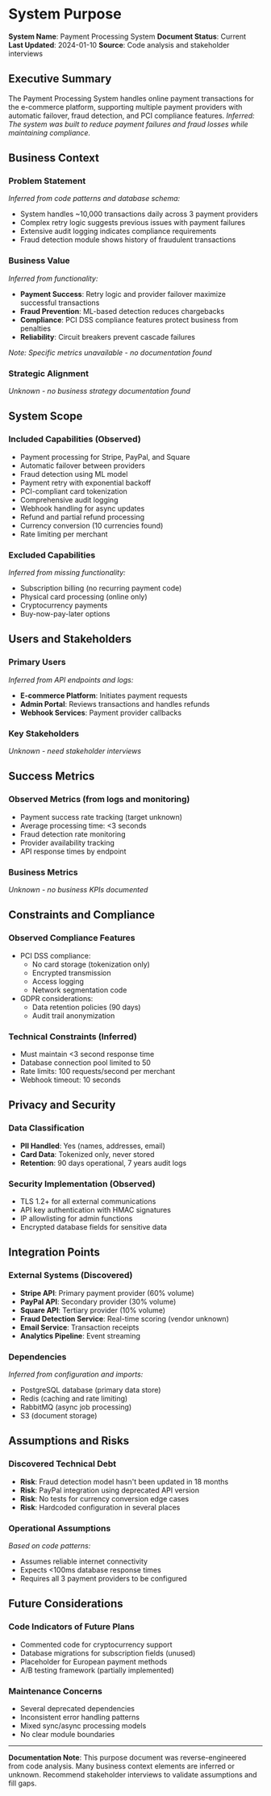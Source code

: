 # System Purpose

**System Name**: Payment Processing System
**Document Status**: Current
**Last Updated**: 2024-01-10
**Source**: Code analysis and stakeholder interviews

## Executive Summary

The Payment Processing System handles online payment transactions for the e-commerce platform, supporting multiple payment providers with automatic failover, fraud detection, and PCI compliance features. *Inferred: The system was built to reduce payment failures and fraud losses while maintaining compliance.*

## Business Context

### Problem Statement
*Inferred from code patterns and database schema:*
- System handles ~10,000 transactions daily across 3 payment providers
- Complex retry logic suggests previous issues with payment failures
- Extensive audit logging indicates compliance requirements
- Fraud detection module shows history of fraudulent transactions

### Business Value
*Inferred from functionality:*
- **Payment Success**: Retry logic and provider failover maximize successful transactions
- **Fraud Prevention**: ML-based detection reduces chargebacks
- **Compliance**: PCI DSS compliance features protect business from penalties
- **Reliability**: Circuit breakers prevent cascade failures

*Note: Specific metrics unavailable - no documentation found*

### Strategic Alignment
*Unknown - no business strategy documentation found*

## System Scope

### Included Capabilities (Observed)
- Payment processing for Stripe, PayPal, and Square
- Automatic failover between providers
- Fraud detection using ML model
- Payment retry with exponential backoff
- PCI-compliant card tokenization
- Comprehensive audit logging
- Webhook handling for async updates
- Refund and partial refund processing
- Currency conversion (10 currencies found)
- Rate limiting per merchant

### Excluded Capabilities
*Inferred from missing functionality:*
- Subscription billing (no recurring payment code)
- Physical card processing (online only)
- Cryptocurrency payments
- Buy-now-pay-later options

## Users and Stakeholders

### Primary Users
*Inferred from API endpoints and logs:*
- **E-commerce Platform**: Initiates payment requests
- **Admin Portal**: Reviews transactions and handles refunds
- **Webhook Services**: Payment provider callbacks

### Key Stakeholders
*Unknown - need stakeholder interviews*

## Success Metrics

### Observed Metrics (from logs and monitoring)
- Payment success rate tracking (target unknown)
- Average processing time: <3 seconds
- Fraud detection rate monitoring
- Provider availability tracking
- API response times by endpoint

### Business Metrics
*Unknown - no business KPIs documented*

## Constraints and Compliance

### Observed Compliance Features
- PCI DSS compliance:
  - No card storage (tokenization only)
  - Encrypted transmission
  - Access logging
  - Network segmentation code
- GDPR considerations:
  - Data retention policies (90 days)
  - Audit trail anonymization

### Technical Constraints (Inferred)
- Must maintain <3 second response time
- Database connection pool limited to 50
- Rate limits: 100 requests/second per merchant
- Webhook timeout: 10 seconds

## Privacy and Security

### Data Classification
- **PII Handled**: Yes (names, addresses, email)
- **Card Data**: Tokenized only, never stored
- **Retention**: 90 days operational, 7 years audit logs

### Security Implementation (Observed)
- TLS 1.2+ for all external communications
- API key authentication with HMAC signatures
- IP allowlisting for admin functions
- Encrypted database fields for sensitive data

## Integration Points

### External Systems (Discovered)
- **Stripe API**: Primary payment provider (60% volume)
- **PayPal API**: Secondary provider (30% volume)
- **Square API**: Tertiary provider (10% volume)
- **Fraud Detection Service**: Real-time scoring (vendor unknown)
- **Email Service**: Transaction receipts
- **Analytics Pipeline**: Event streaming

### Dependencies
*Inferred from configuration and imports:*
- PostgreSQL database (primary data store)
- Redis (caching and rate limiting)
- RabbitMQ (async job processing)
- S3 (document storage)

## Assumptions and Risks

### Discovered Technical Debt
- **Risk**: Fraud detection model hasn't been updated in 18 months
- **Risk**: PayPal integration using deprecated API version
- **Risk**: No tests for currency conversion edge cases
- **Risk**: Hardcoded configuration in several places

### Operational Assumptions
*Based on code patterns:*
- Assumes reliable internet connectivity
- Expects <100ms database response times
- Requires all 3 payment providers to be configured

## Future Considerations

### Code Indicators of Future Plans
- Commented code for cryptocurrency support
- Database migrations for subscription fields (unused)
- Placeholder for European payment methods
- A/B testing framework (partially implemented)

### Maintenance Concerns
- Several deprecated dependencies
- Inconsistent error handling patterns
- Mixed sync/async processing models
- No clear module boundaries

---

**Documentation Note**: This purpose document was reverse-engineered from code analysis. Many business context elements are inferred or unknown. Recommend stakeholder interviews to validate assumptions and fill gaps.